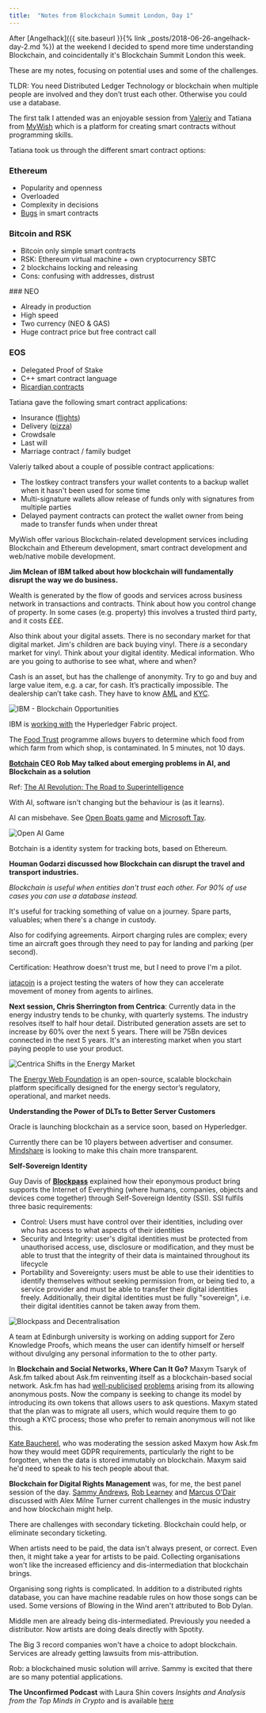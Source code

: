 ```yaml
---
title:  "Notes from Blockchain Summit London, Day 1"
---
```

After [Angelhack]({{ site.baseurl }}{% link _posts/2018-06-26-angelhack-day-2.md %}) at the weekend I decided to spend more time understanding Blockchain, and coincidentally it's Blockchain Summit London this week. 

These are my notes, focusing on potential uses and some of the challenges. 

TLDR: You need Distributed Ledger Technology or blockchain when multiple people are involved and they don’t trust each other. Otherwise you could use a database.

The first talk I attended was an enjoyable session from [Valeriy](https://twitter.com/vdlife) and Tatiana from [MyWish](https://twitter.com/mywishplatform) which is a platform for creating smart contracts without programming skills. 

Tatiana took us through the different smart contract options:

### Ethereum
* Popularity and openness
* Overloaded
* Complexity in decisions
* [Bugs](https://cointelegraph.com/news/parity-multisig-wallet-hacked-or-how-come) in smart contracts

### Bitcoin and RSK
* Bitcoin only simple smart contracts
* RSK: Ethereum virtual machine + own cryptocurrency SBTC
* 2 blockchains locking and releasing
* Cons: confusing with addresses, distrust

### NEO
* Already in production
* High speed
* Two currency (NEO & GAS)
* Huge contract price but free contract call

### EOS
* Delegated Proof of Stake
* C++ smart contract language
* [Ricardian contracts](http://iang.org/papers/ricardian_contract.html)

Tatiana gave the following smart contract applications:

* Insurance ([flights](https://etherisc.com/#products))
* Delivery ([pizza](http://bitcoinist.com/uk-papa-johns-accepts-bitcoin-potentially-expensive-pizza-experience/))
* Crowdsale
* Last will
* Marriage contract / family budget

Valeriy talked about a couple of possible contract applications:

* The lostkey contract transfers your wallet contents to a backup wallet when it hasn't been used for some time
* Multi-signature wallets allow release of funds only with signatures from multiple parties
* Delayed payment contracts can protect the wallet owner from being made to transfer funds when under threat

MyWish offer various Blockchain-related development services including Blockchain and Ethereum development, smart contract development and web/native mobile development.

**Jim Mclean of IBM talked about how blockchain will fundamentally disrupt the way we do business.**

Wealth is generated by the flow of goods and services across business network in transactions and contracts. Think about how you control change of property. In some cases (e.g. property) this involves a trusted third party, and it costs £££.

Also think about your digital assets. There is no secondary market for that digital market. Jim's children are back buying vinyl. There _is_ a secondary market for vinyl. Think about your digital identity. Medical information. Who are you going to authorise to see what, where and when?

Cash is an asset, but has the challenge of anonymity. Try to go and buy and large value item, e.g. a car, for cash. It’s practically impossible. The dealership can’t take cash. They have to know [AML](https://www.gov.uk/government/news/uk-launches-new-anti-money-laundering-watchdog) and [KYC](https://en.wikipedia.org/wiki/Know_your_customer).

![IBM - Blockchain Opportunities]({{site.url}}/assets/ibm-blockchain-opportunities.png)

IBM is [working with](https://www.ibm.com/blockchain/uk-en/hyperledger/) the Hyperledger Fabric project. 

The [Food Trust](https://www.ibm.com/blockchain/solutions/food-trust/technology) programme allows buyers to determine which food from which farm from which shop, is contaminated. In 5 minutes, not 10 days.

**[Botchain](https://botchain.talla.com/) CEO Rob May talked about emerging problems in AI, and Blockchain as a solution**

Ref: [The AI Revolution: The Road to Superintelligence](https://waitbutwhy.com/2015/01/artificial-intelligence-revolution-1.html)

With AI, software isn't changing but the behaviour is (as it learns). 

AI can misbehave. See [Open Boats game](https://blog.openai.com/faulty-reward-functions/) and [Microsoft Tay](https://www.bbc.co.uk/news/technology-35902104).

![Open AI Game]({{site.url}}/assets/open-ai-game.png)

Botchain is a identity system for tracking bots, based on Ethereum.

**Houman Godarzi discussed how Blockchain can disrupt the travel and transport industries.** 

_Blockchain is useful when entities don't trust each other. For 90% of use cases you can use a database instead._

It's useful for tracking something of value on a journey. Spare parts, valuables; when there's a change in custody.

Also for codifying agreements. Airport charging rules are complex; every time an aircraft goes through they need to pay for landing and parking (per second). 

Certification: Heathrow doesn't trust me, but I need to prove I'm a pilot. 

[iatacoin](https://www.lykke.com/city/blog/world_financial_symposium) is a project testing the waters of how they can accelerate movement of money from agents to airlines.

**Next session, Chris Sherrington from Centrica**: Currently data in the energy industry tends to be chunky, with quarterly systems. The industry resolves itself to half hour detail. Distributed generation assets are set to increase by 60% over the next 5 years. There will be 75Bn devices connected in the next 5 years. It's an interesting market when you start paying people to use your product.

![Centrica Shifts in the Energy Market]({{site.url}}/assets/centrica-energy-market.png)

The [Energy Web Foundation](https://energyweb.org/) is an open-source, scalable blockchain platform specifically designed for the energy sector’s regulatory, operational, and market needs.

**Understanding the Power of DLTs to Better Server Customers**

Oracle is launching blockchain as a service soon, based on Hyperledger.

Currently there can be 10 players between advertiser and consumer. [Mindshare](https://cointelegraph.com/news/blockchain-technology-the-future-for-media-interview-with-mindshare-cso) is looking to make this chain more transparent.

**Self-Sovereign Identity**

Guy Davis of **[Blockpass](https://www.blockpass.org/)** explained how their eponymous product bring supports the Internet of Everything (where humans, companies, objects and devices come together) through Self-Sovereign Identity (SSI). SSI fulfils three basic requirements:

* Control: Users must have control over their identities, including over who has access to what aspects of their identities
* Security and Integrity: user's digital identities must be protected from unauthorised access, use, disclosure or modification, and they must be able to trust that the integrity of their data is maintained throughout its lifecycle
* Portability and Sovereignty: users must be able to use their identities to identify themselves without seeking permission from, or being tied to, a service provider and must be able to transfer their digital identities freely. Additionally, their digital identities must be fully "sovereign", i.e. their digital identities cannot be taken away from them.

![Blockpass and Decentralisation]({{site.url}}/assets/blockpass-decentralisation.png)

A team at Edinburgh university is working on adding support for Zero Knowledge Proofs, which means the user can identify himself or herself without divulging any personal information to the to other party.

In **Blockchain and Social Networks, Where Can It Go?** Maxym Tsaryk of Ask.fm talked about Ask.fm reinventing itself as a blockchain-based social network. Ask.fm has had [well-publicised](https://www.theguardian.com/technology/2014/aug/19/askfm-askcom-bullying) [problems](https://www.bbc.co.uk/news/technology-28776254) arising from its allowing anonymous posts. Now the company is seeking to change its model by introducing its own tokens that allows users to ask questions. Maxym stated that the plan was to migrate all users, which would require them to go through a KYC process; those who prefer to remain anonymous will not like this.

[Kate Baucherel](https://twitter.com/katebaucherel?lang=en), who was moderating the session asked Maxym how Ask.fm how they would meet GDPR requirements, particularly the right to be forgotten, when the data is stored immutably on blockchain. Maxym said he'd need to speak to his tech people about that.

**Blockchain for Digital Rights Management** was, for me, the best panel session of the day. [Sammy Andrews](https://twitter.com/sammyandrews), [Rob Learney](https://twitter.com/robertlearney) and [Marcus O'Dair](https://twitter.com/marcusodair) discussed with Alex Milne Turner current challenges in the music industry and how blockchain might help.

There are challenges with secondary ticketing. Blockchain could help, or eliminate secondary ticketing.

When artists need to be paid, the data isn't always present, or correct. Even then, it might take a year for artists to be paid. Collecting organisations won't like the increased efficiency and dis-intermediation that blockchain brings.

Organising song rights is complicated. In addition to a distributed rights database, you can have machine readable rules on how those songs can be used. Some versions of Blowing in the Wind aren't attributed to Bob Dylan.

Middle men are already being dis-intermediated. Previously you needed a distributor. Now artists are doing deals directly with Spotity. 

The Big 3 record companies won't have a choice to adopt blockchain. Services are already getting lawsuits from mis-attribution.

Rob: a blockchained music solution will arrive. Sammy is excited that there are so many potential applications.

**The Unconfirmed Podcast** with Laura Shin covers _Insights and Analysis from the Top Minds in Crypto_ and is available [here](https://unconfirmed.libsyn.com/) 




